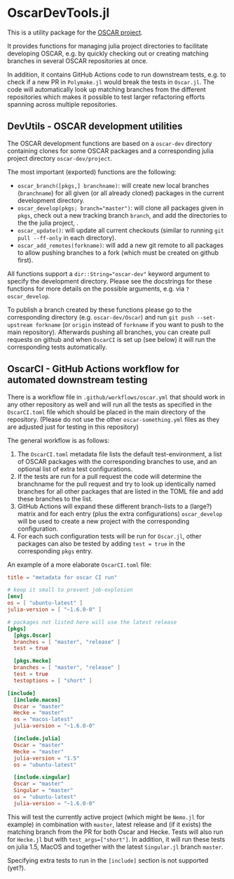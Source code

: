 # OscarDevTools.jl

This is a utility package for the [OSCAR project](https://github.com/oscar-system/Oscar.jl).

It provides functions for managing julia project directories to facilitate developing OSCAR, e.g. by quickly checking out or creating matching branches in several OSCAR repositories at once.

In addition, it contains GitHub Actions code to run downstream tests, e.g. to check if a new PR in `Polymake.jl` would break the tests in `Oscar.jl`. The code will automatically look up matching branches from the different repositories which makes it possible to test larger refactoring efforts spanning across multiple repositories.

## DevUtils - OSCAR development utilities

The OSCAR development functions are based on a `oscar-dev` directory containing clones for some OSCAR packages and a corresponding julia project directory `oscar-dev/project`.

The most important (exported) functions are the following:

  - `oscar_branch([pkgs,] branchname)`: will create new local branches (`branchname`) for all given (or all already cloned) packages in the current development directory.
  - `oscar_develop(pkgs; branch="master")`: will clone all packages given in `pkgs`, check out a new tracking branch `branch`, and add the directories to the the julia project, .
  - `oscar_update()`: will update all current checkouts (similar to running `git pull --ff-only` in each directory).
  - `oscar_add_remotes(forkname)`: will add a new git remote to all packages to allow pushing branches to a fork (which must be created on github first).

All functions support a `dir::String="oscar-dev"` keyword argument to specify the development directory.
Please see the docstrings for these functions for more details on the possible arguments, e.g. via `?oscar_develop`.

To publish a branch created by these functions please go to the corresponding directory (e.g. `oscar-dev/Oscar`) and run `git push --set-upstream forkname` (or `origin` instead of `forkname` if you want to push to the main repository). Afterwards pushing all branches, you can create pull requests on github and when `OscarCI` is set up (see below) it will run the corresponding tests automatically.

## OscarCI - GitHub Actions workflow for automated downstream testing

There is a workflow file in `.github/workflows/oscar.yml` that should work in any other repository as well and will run all the tests as specified in the `OscarCI.toml` file which should be placed in the main directory of the repository. (Please do not use the other `oscar-something.yml` files as they are adjusted just for testing in this repository)

The general workflow is as follows: 
1. The `OscarCI.toml` metadata file lists the default test-environment, a list of OSCAR packages with the corresponding branches to use, and an optional list of extra test configurations.
2. If the tests are run for a pull request the code will determine the branchname for the pull request and try to look up identically named branches for all other packages that are listed in the TOML file and add these branches to the list.
3. GitHub Actions will expand these different branch-lists to a (large?) matrix and for each entry (plus the extra configurations) `oscar_develop` will be used to create a new project with the corresponding configuration.
4. For each such configuration tests will be run for `Oscar.jl`, other packages can also be tested by adding `test = true` in the corresponding `pkgs` entry.

An example of a more elaborate `OscarCI.toml` file:

```toml
title = "metadata for oscar CI run"

# keep it small to prevent job-explosion
[env]
os = [ "ubuntu-latest" ]
julia-version = [ "~1.6.0-0" ]

# packages not listed here will use the latest release
[pkgs]
  [pkgs.Oscar]
  branches = [ "master", "release" ]
  test = true

  [pkgs.Hecke]
  branches = [ "master", "release" ]
  test = true
  testoptions = [ "short" ]

[include]
  [include.macos]
  Oscar = "master"
  Hecke = "master"
  os = "macos-latest"
  julia-version = "~1.6.0-0"

  [include.julia]
  Oscar = "master"
  Hecke = "master"
  julia-version = "1.5"
  os = "ubuntu-latest"

  [include.singular]
  Oscar = "master"
  Singular = "master"
  os = "ubuntu-latest"
  julia-version = "~1.6.0-0"
```

This will test the currently active project (which might be `Nemo.jl` for example) in combination with `master`, latest release and (if it exists) the matching branch from the PR for both Oscar and Hecke. Tests will also run for `Hecke.jl` but with `test_args=["short"]`.
In addition, it will run these tests on julia 1.5, MacOS and together with the latest `Singular.jl` branch `master`.

Specifying extra tests to run in the `[include]` section is not supported (yet?).
